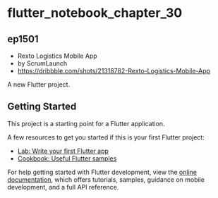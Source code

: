 # flutter_notebook_chapter_30

## ep1501
- Rexto Logistics Mobile App
- by ScrumLaunch
- https://dribbble.com/shots/21318782-Rexto-Logistics-Mobile-App


A new Flutter project.

## Getting Started

This project is a starting point for a Flutter application.

A few resources to get you started if this is your first Flutter project:

- [Lab: Write your first Flutter app](https://docs.flutter.dev/get-started/codelab)
- [Cookbook: Useful Flutter samples](https://docs.flutter.dev/cookbook)

For help getting started with Flutter development, view the
[online documentation](https://docs.flutter.dev/), which offers tutorials,
samples, guidance on mobile development, and a full API reference.
